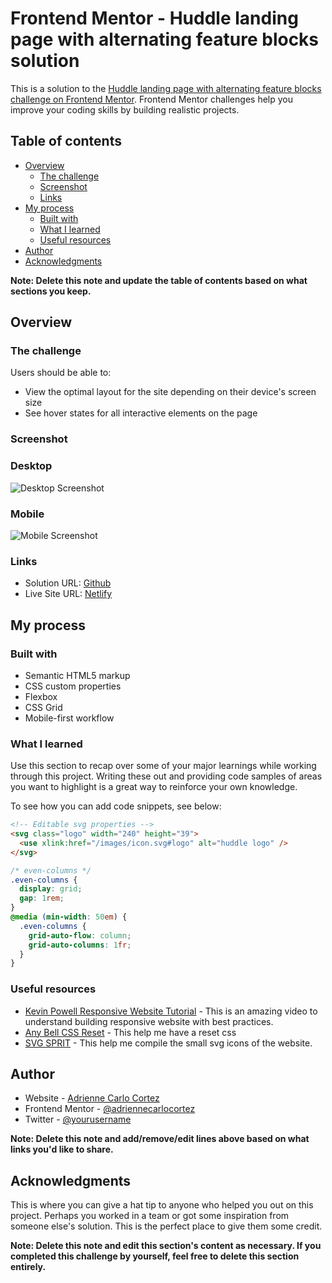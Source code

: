# Frontend Mentor - Huddle landing page with alternating feature blocks solution

This is a solution to the [Huddle landing page with alternating feature blocks challenge on Frontend Mentor](https://www.frontendmentor.io/challenges/huddle-landing-page-with-alternating-feature-blocks-5ca5f5981e82137ec91a5100). Frontend Mentor challenges help you improve your coding skills by building realistic projects.

## Table of contents

- [Overview](#overview)
  - [The challenge](#the-challenge)
  - [Screenshot](#screenshot)
  - [Links](#links)
- [My process](#my-process)
  - [Built with](#built-with)
  - [What I learned](#what-i-learned)
  - [Useful resources](#useful-resources)
- [Author](#author)
- [Acknowledgments](#acknowledgments)

**Note: Delete this note and update the table of contents based on what sections you keep.**

## Overview

### The challenge

Users should be able to:

- View the optimal layout for the site depending on their device's screen size
- See hover states for all interactive elements on the page

### Screenshot

### Desktop

![Desktop Screenshot](/public/page/huddle-landing-page-desktop.png)

### Mobile

![Mobile Screenshot](/public/page/huddle-landing-page-mobile.png)

### Links

- Solution URL: [Github](https://github.com/adriennecarlocortez/huddle-landing-page)
- Live Site URL: [Netlify](https://adrienne-huddle-landing-page.netlify.app)

## My process

### Built with

- Semantic HTML5 markup
- CSS custom properties
- Flexbox
- CSS Grid
- Mobile-first workflow

### What I learned

Use this section to recap over some of your major learnings while working through this project. Writing these out and providing code samples of areas you want to highlight is a great way to reinforce your own knowledge.

To see how you can add code snippets, see below:

```html
<!-- Editable svg properties -->
<svg class="logo" width="240" height="39">
  <use xlink:href="/images/icon.svg#logo" alt="huddle logo" />
</svg>
```

```css
/* even-columns */
.even-columns {
  display: grid;
  gap: 1rem;
}
@media (min-width: 50em) {
  .even-columns {
    grid-auto-flow: column;
    grid-auto-columns: 1fr;
  }
}
```

### Useful resources

- [Kevin Powell Responsive Website Tutorial](https://www.youtube.com/watch?v=h3bTwCqX4ns&list=PL4-IK0AVhVjNDRHoXGort7sDWcna8cGPA) - This is an amazing video to understand building responsive website with best practices.
- [Any Bell CSS Reset](https://gist.github.com/Asjas/4b0736108d56197fce0ec9068145b421) - This help me have a reset css
- [SVG SPRIT](https://svgsprit.es/) - This help me compile the small svg icons of the website.

## Author

- Website - [Adrienne Carlo Cortez](https://adrienne-portfolio-b.netlify.app/)
- Frontend Mentor - [@adriennecarlocortez](https://www.frontendmentor.io/profile/adriennecarlocortez)
- Twitter - [@yourusername](https://www.twitter.com/yourusername)

**Note: Delete this note and add/remove/edit lines above based on what links you'd like to share.**

## Acknowledgments

This is where you can give a hat tip to anyone who helped you out on this project. Perhaps you worked in a team or got some inspiration from someone else's solution. This is the perfect place to give them some credit.

**Note: Delete this note and edit this section's content as necessary. If you completed this challenge by yourself, feel free to delete this section entirely.**
